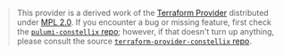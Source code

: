 > This provider is a derived work of the [Terraform Provider](https://github.com/terraform-providers/terraform-provider-constellix)
> distributed under [MPL 2.0](https://www.mozilla.org/en-US/MPL/2.0/). If you encounter a bug or missing feature,
> first check the [`pulumi-constellix` repo](/issues); however, if that doesn't turn up anything,
> please consult the source [`terraform-provider-constellix` repo](https://github.com/terraform-providers/terraform-provider-constellix/issues).
